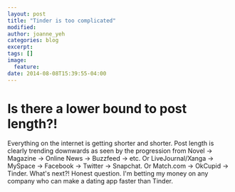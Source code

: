 ```yaml
---
layout: post
title: "Tinder is too complicated"
modified:
author: joanne_yeh
categories: blog
excerpt:
tags: []
image:
  feature:
date: 2014-08-08T15:39:55-04:00
---
```

# Is there a lower bound to post length?!

Everything on the internet is getting shorter and shorter. 
Post length is clearly trending downwards as seen by the progression from Novel -> Magazine -> Online News -> Buzzfeed -> etc. Or LiveJournal/Xanga -> MySpace -> Facebook -> Twitter -> Snapchat. Or Match.com -> OkCupid -> Tinder. What's next?! Honest question. I'm betting my money on any company who can make a dating app faster than Tinder. 